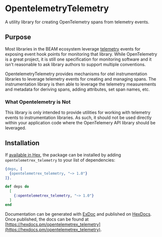 # OpentelemetryTelemetry

A utility library for creating OpenTelemetry spans from telemetry events.

## Purpose

Most libraries in the BEAM ecosystem leverage [telemetry](https://github.com/beam-telemetry/telemetry) events for exposing
event hook points for monitoring that library. While OpenTelemetry is a great project,
it is still one specification for monitoring software and it isn't
reasonable to ask library authors to support multiple conventions.

OpentelemetryTelemetry provides mechanisms for otel instrumentation libraries
to leverage telemetry events for creating and managing spans. The instrumentation library
is then able to leverage the telemetry measurements and metadata for deriving
spans, adding attributes, set span names, etc.

### What Opentelemetry is Not

This library is only intended to provide utilities for working with telemetry
events to instrumentation libraries. As such, it should not be used directly
within your application code where the OpenTelemery API library should be leveraged.

## Installation

If [available in Hex](https://hex.pm/docs/publish), the package can be installed
by adding `opentelemetrex_telemetry` to your list of dependencies:

```erlang
{deps, [
  {opentelemetrex_telemetry, "~> 1.0"}
]}.
```

```elixir
def deps do
  [
    {:opentelemetrex_telemetry, "~> 1.0"}
  ]
end
```

Documentation can be generated with [ExDoc](https://github.com/elixir-lang/ex_doc)
and published on [HexDocs](https://hexdocs.pm). Once published, the docs can
be found at [https://hexdocs.pm/opentelemetrex_telemetry](https://hexdocs.pm/opentelemetrex_telemetry).

